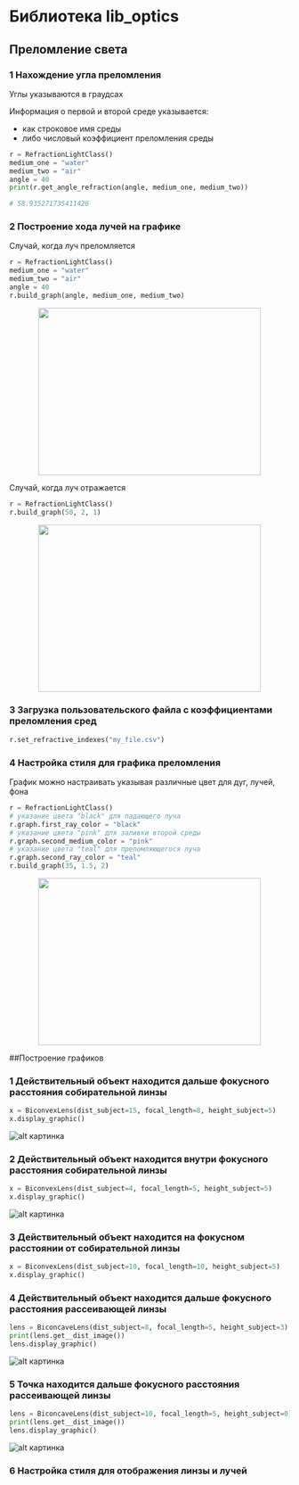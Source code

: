 # Библиотека lib_optics

## Преломление света

### 1 Нахождение угла преломления
<p>Углы указываются в граудсах</p>
<p>Информация о первой и второй среде указывается:</p>

* как строковое имя среды 
* либо числовый коэффициент преломления среды

```python
r = RefractionLightClass()
medium_one = "water"
medium_two = "air"
angle = 40 
print(r.get_angle_refraction(angle, medium_one, medium_two))

# 58.935271735411426
```
### 2 Построение хода лучей на графике
<p>Случай, когда луч преломляется</p>

```python
r = RefractionLightClass()
medium_one = "water"
medium_two = "air"
angle = 40 
r.build_graph(angle, medium_one, medium_two)
```
<p align="center">
  <img width="400" height="300" src="https://i.ibb.co/PZBnNYg/refraction.png">
</p>

<p>Случай, когда луч отражается</p>

```python
r = RefractionLightClass()
r.build_graph(50, 2, 1)
```
<p align="center">
  <img width="400" height="300" src="https://i.ibb.co/vYRwPpM/reflection.png">
</p>

### 3 Загрузка пользовательского файла с коэффициентами преломления сред
```python
r.set_refractive_indexes("my_file.csv")
```
### 4 Настройка стиля для графика преломления
<p>График можно настраивать указывая различные цвет для дуг, лучей, фона</p>

```python
r = RefractionLightClass()
# указание цвета "black" для падающего луча
r.graph.first_ray_color = "black"
# указание цвета "pink" для заливки второй среды
r.graph.second_medium_color = "pink"
# указание цвета "teal" для преломляющегося луча
r.graph.second_ray_color = "teal"
r.build_graph(35, 1.5, 2)
```

<p align="center">
  <img width="400" height="300" src="https://i.ibb.co/RStVmPK/refraction-style.png">
</p>

##Построение графиков

### 1 Действительный объект находится дальше фокусного расстояния собирательной линзы
```python
x = BiconvexLens(dist_subject=15, focal_length=8, height_subject=5)
x.display_graphic()
```
![alt картинка](https://i.ibb.co/pxL1PKH/image.png)

### 2 Действительный объект находится внутри фокусного расстояния собирательной линзы
```python
x = BiconvexLens(dist_subject=4, focal_length=5, height_subject=5)
x.display_graphic()
```
![alt картинка](https://i.ibb.co/CBVzX0v/image.png)

### 3 Действительный объект находится на фокусном расстоянии от собирательной линзы 
```python
x = BiconvexLens(dist_subject=10, focal_length=10, height_subject=5)
x.display_graphic()
```

### 4 Действительный объект находится дальше фокусного расстояния рассеивающей линзы
```python
lens = BiconcaveLens(dist_subject=8, focal_length=5, height_subject=3)
print(lens.get__dist_image())
lens.display_graphic()
```
![alt картинка](https://i.ibb.co/fCqjSG7/image.png)
  
### 5 Точка находится дальше фокусного расстояния рассеивающей линзы
```python
lens = BiconcaveLens(dist_subject=10, focal_length=5, height_subject=0)
print(lens.get__dist_image())
lens.display_graphic()
```
![alt картинка](https://i.ibb.co/qNBcp9V/image.png)

### 6 Настройка стиля для отображения линзы и лучей
